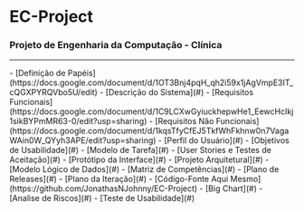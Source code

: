 <h1>EC-Project</h1>
<h3>Projeto de Engenharia da Computação - Clínica</h3>
<hr>
- [Definição de Papéis](https://docs.google.com/document/d/1OT3Bnj4pqH_qh2i59x1jAgVmpE3IT_cQGXPYRQVbo5U/edit)
- [Descrição do Sistema](#)
- [Requisitos Funcionais](https://docs.google.com/document/d/1C9LCXwGyiuckhepwHe1_EewcHcIkj1sikBYPmMR63-0/edit?usp=sharing)
- [Requisitos Não Funcionais](https://docs.google.com/document/d/1kqsTfyCfEJ5TkfWhFkhnw0n7VagaWAin0W_QYyh3APE/edit?usp=sharing)
- [Perfil do Usuário](#)
- [Objetivos de Usabilidade](#)
- [Modelo de Tarefa](#)
- [User Stories e Testes de Aceitação](#)
- [Protótipo da Interface](#)
- [Projeto Arquitetural](#)
- [Modelo Lógico de Dados](#)
- [Matriz de Competências](#)
- [Plano de Releases](#)
- [Plano da Iteração](#)
- [Código-Fonte Aqui Mesmo](https://github.com/JonathasNJohnny/EC-Project)
- [Big Chart](#)
- [Analise de Riscos](#)
- [Teste de Usabilidade](#)



